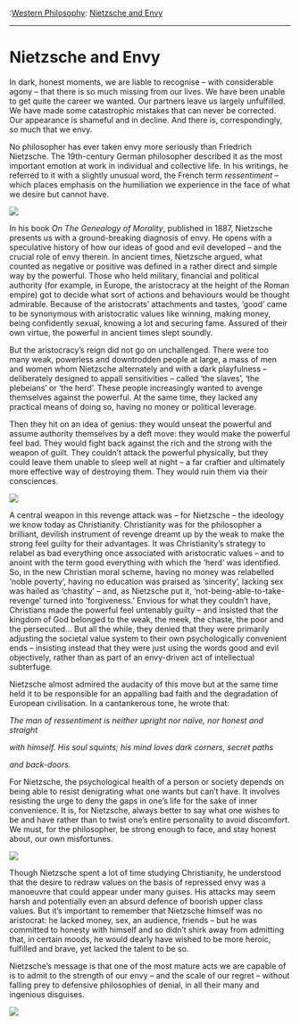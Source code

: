:[Western Philosophy](https://www.theschooloflife.com/thebookoflife/category/leisure/western-philosophy/): [Nietzsche and Envy](https://www.theschooloflife.com/thebookoflife/nietzsche-and-envy/)

* * *

# Nietzsche and Envy

In dark, honest moments, we are liable to recognise – with considerable agony – that there is so much missing from our lives. We have been unable to get quite the career we wanted. Our partners leave us largely unfulfilled. We have made some catastrophic mistakes that can never be corrected. Our appearance is shameful and in decline. And there is, correspondingly, so much that we envy.

No philosopher has ever taken envy more seriously than Friedrich Nietzsche. The 19th-century German philosopher described it as the most important emotion at work in individual and collective life. In his writings, he referred to it with a slightly unusual word, the French term _ressentiment_ – which places emphasis on the humiliation we experience in the face of what we desire but cannot have.

![](https://www.theschooloflife.com/thebookoflife/wp-content/uploads/2014/11/800px-Nietzsche187a.jpg)

In his book _On The Genealogy of Morality_, published in 1887, Nietzsche presents us with a ground-breaking diagnosis of envy. He opens with a speculative history of how our ideas of good and evil developed – and the crucial role of envy therein. In ancient times, Nietzsche argued, what counted as negative or positive was defined in a rather direct and simple way by the powerful. Those who held military, financial and political authority (for example, in Europe, the aristocracy at the height of the Roman empire) got to decide what sort of actions and behaviours would be thought admirable. Because of the aristocrats’ attachments and tastes, ‘good’ came to be synonymous with aristocratic values like winning, making money, being confidently sexual, knowing a lot and securing fame. Assured of their own virtue, the powerful in ancient times slept soundly.

But the aristocracy’s reign did not go on unchallenged. There were too many weak, powerless and downtrodden people at large, a mass of men and women whom Nietzsche alternately and with a dark playfulness – deliberately designed to appall sensitivities – called ‘the slaves’, ‘the plebeians’ or ‘the herd’. These people increasingly wanted to avenge themselves against the powerful. At the same time, they lacked any practical means of doing so, having no money or political leverage.

Then they hit on an idea of genius: they would unseat the powerful and assume authority themselves by a deft move: they would make the powerful feel bad. They would fight back against the rich and the strong with the weapon of guilt. They couldn’t attack the powerful physically, but they could leave them unable to sleep well at night – a far craftier and ultimately more effective way of destroying them. They would ruin them via their consciences.

![](https://www.theschooloflife.com/thebookoflife/wp-content/uploads/2014/11/859px-Michelangelos_Pieta_5450_cropncleaned_edit.jpg)

A central weapon in this revenge attack was – for Nietzsche – the ideology we know today as Christianity. Christianity was for the philosopher a brilliant, devilish instrument of revenge dreamt up by the weak to make the strong feel guilty for their advantages. It was Christianity’s strategy to relabel as bad everything once associated with aristocratic values – and to anoint with the term good everything with which the ‘herd’ was identified. So, in the new Christian moral scheme, having no money was relabelled ‘noble poverty’, having no education was praised as ‘sincerity’, lacking sex was hailed as ‘chastity’ – and, as Nietzsche put it, ‘not-being-able-to-take-revenge’ turned into ‘forgiveness.’ Envious for what they couldn’t have, Christians made the powerful feel untenably guilty – and insisted that the kingdom of God belonged to the weak, the meek, the chaste, the poor and the persecuted… But all the while, they denied that they were primarily adjusting the societal value system to their own psychologically convenient ends – insisting instead that they were just using the words good and evil objectively, rather than as part of an envy-driven act of intellectual subterfuge.

Nietzsche almost admired the audacity of this move but at the same time held it to be responsible for an appalling bad faith and the degradation of European civilisation. In a cantankerous tone, he wrote that:

_The man of ressentiment is neither upright nor naïve, nor honest and straight_

_with himself. His soul squints; his mind loves dark corners, secret paths_

_and back-doors._

For Nietzsche, the psychological health of a person or society depends on being able to resist denigrating what one wants but can’t have. It involves resisting the urge to deny the gaps in one’s life for the sake of inner convenience. It is, for Nietzsche, always better to say what one wishes to be and have rather than to twist one’s entire personality to avoid discomfort. We must, for the philosopher, be strong enough to face, and stay honest about, our own misfortunes.

![](https://www.theschooloflife.com/thebookoflife/wp-content/uploads/2014/11/Friederich_Nietzsche.jpg)

Though Nietzsche spent a lot of time studying Christianity, he understood that the desire to redraw values on the basis of repressed envy was a manoeuvre that could appear under many guises. His attacks may seem harsh and potentially even an absurd defence of boorish upper class values. But it’s important to remember that Nietzsche himself was no aristocrat: he lacked money, sex, an audience, friends – but he was committed to honesty with himself and so didn’t shirk away from admitting that, in certain moods, he would dearly have wished to be more heroic, fulfilled and brave, yet lacked the talent to be so.

Nietzsche’s message is that one of the most mature acts we are capable of is to admit to the strength of our envy – and the scale of our regret – without falling prey to defensive philosophies of denial, in all their many and ingenious disguises.

[![](https://img.youtube.com/vi/S9ZgNW7VaFc/0.jpg)](https://www.youtube.com/embed/S9ZgNW7VaFc '')

